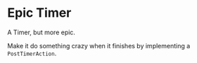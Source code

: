 Epic Timer
==========

A Timer, but more epic.

Make it do something crazy when it finishes by implementing a `PostTimerAction`.